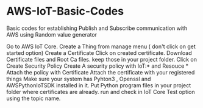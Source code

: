 # AWS-IoT-Basic-Codes
Basic codes for establishing Publish and Subscribe communication with AWS using Random value generator

Go to AWS IoT Core.
Create a Thing from manage menu ( don't click on get started option)
Create a Certificate
Click on created certificate.
Download Certificate files and Root Ca files.
keep those in your project folder.
Click on Create Security Policy
Create A security policy with IoT:* and Resouce *
Attach the policy with Certificate
Attach the certificate with your registered things
Make sure your system has Pyhton3 , Openssl and AWSPythonIoTSDK installed in it.
Put Python program files in your project folder where certificates are already.
run  and check in IoT Core Test option using the topic name.
